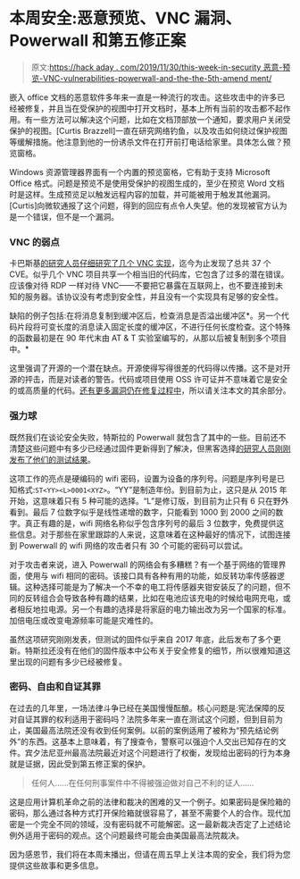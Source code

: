 # 本周安全:恶意预览、VNC 漏洞、Powerwall 和第五修正案

> 原文:[https://hack aday . com/2019/11/30/this-week-in-security 恶意-预览-VNC-vulnerabilities-powerwall-and-the-the-5th-amend ment/](https://hackaday.com/2019/11/30/this-week-in-securitymalicious-previews-vnc-vulnerabilities-powerwall-and-the-5th-amendment/)

嵌入 office 文档的恶意软件多年来一直是一种流行的攻击。这些攻击中的许多已经被修复，并且当在受保护的视图中打开文档时，基本上所有当前的攻击都不起作用。有一些方法可以解决这个问题，比如在文档顶部放一个通知，要求用户关闭受保护的视图。[Curtis Brazzell]一直在研究网络钓鱼，以及攻击如何绕过保护视图等缓解措施。他注意到他的一份诱杀文件在打开前打电话给家里。具体怎么做？预览窗格。

Windows 资源管理器界面有一个内置的预览窗格，它有助于支持 Microsoft Office 格式。问题是预览不是使用受保护的视图生成的，至少在预览 Word 文档时是这样。生成预览足以触发远程内容的加载，并可能被用于触发其他漏洞。[Curtis]向微软通报了这个问题，得到的回应有点令人失望。他的发现被官方认为是一个错误，但不是一个漏洞。

### VNC 的弱点

卡巴斯基[的研究人员仔细研究了几个 VNC 实现](https://ics-cert.kaspersky.com/reports/2019/11/22/vnc-vulnerability-research/)，迄今为止发现了总共 37 个 CVE。似乎几个 VNC 项目共享一个相当旧的代码库，它包含了过多的潜在错误。应该像对待 RDP 一样对待 VNC——不要把它暴露在互联网上，也不要连接到未知的服务器。该协议没有考虑到安全性，并且没有一个实现具有足够的安全性。

缺陷的例子包括:在将消息复制到缓冲区后，检查消息是否溢出缓冲区*。另一个代码片段将可变长度的消息读入固定长度的缓冲区，不进行任何长度检查。这个特殊的函数最初是在 90 年代末由 AT & T 实验室编写的，从那以后被复制到多个项目中。*

这里强调了开源的一个潜在缺点。开源使得写得很差的代码得以传播。这不是对开源的抨击，而是对读者的警告。代码或项目使用 OSS 许可证并不意味着它是安全的或高质量的代码。[还有更多漏洞仍在修复过程中](https://github.com/TigerVNC/tigervnc/issues/907)，所以请关注本文的其余部分。

### 强力球

既然我们在谈论安全失败，特斯拉的 Powerwall 就包含了其中的一些。目前还不清楚这些问题中有多少已经通过固件更新得到了解决，但黑客选择[的研究人员刚刚发布了他们的测试结果](https://github.com/hackerschoice/thc-tesla-powerwall2-hack)。

这项工作的亮点是硬编码的 wifi 密码，设置为设备的序列号。问题是序列号是已知格式:`ST<YY><L>0001<XYZ>`。“YY”是制造年份。到目前为止，这只是从 2015 年开始，这意味着只有 5 种可能的选择。“L”是修订版，到目前为止只有 6 只在野外看到。最后 7 位数字似乎是线性递增的数字，只能看到 1000 到 2000 之间的数字。真正有趣的是，wifi 网络名称似乎包含序列号的最后 3 位数字，免费提供这些信息。对于那些在家里跟踪的人来说，这意味着在这种最好的情况下，试图连接到 Powerwall 的 wifi 网络的攻击者只有 30 个可能的密码可以尝试。

对于攻击者来说，进入 Powerwall 的网络会有多糟糕？有一个基于网络的管理界面，使用与 wifi 相同的密码。该接口具有各种有用的功能，如反转功率传感器逻辑。这种选择可能是为了解决一个不幸的电工将传感器夹钳安装反了的问题，但不同的反转组合会导致各种有趣的结果，比如在电池应该充电的时候给电网充电，或者相反地拉电源。另一个有趣的选择是将家庭的电力输出改为另一个国家的标准。加倍电压或改变电源频率可能是灾难性的。

虽然这项研究刚刚发表，但测试的固件似乎来自 2017 年底，此后发布了多个更新。特斯拉还没有在他们的固件版本中公布关于安全修复的细节，所以很难知道这里出现的问题有多少已经被修复。

### 密码、自由和自证其罪

在过去的几年里，一场法律斗争已经在美国慢慢酝酿。核心问题是:宪法保障的反对自证其罪的权利适用于密码吗？法院多年来一直在测试这个问题，但到目前为止，美国最高法院还没有收到任何案例。以前的案例适用了被称为“预先结论例外”的东西。这基本上意味着，有了搜查令，警察可以强迫个人交出已知存在的文件。宾夕法尼亚州最高法院最近对这个问题进行了权衡，发现给出密码的行为本身就是证据，因此受到第五修正案的保护。

> 任何人……在任何刑事案件中不得被强迫做对自己不利的证人……

这是应用计算机革命之前的法律和裁决的困难的又一个例子。如果密码是保险箱的密码，那么通过各种方式打开保险箱就很容易了，甚至不需要个人的合作。现代加密是一个完全不同的领域，没有密码就不可能解密。这一最新裁决否定了上述结论例外适用于密码的观点。这个问题最终可能会由美国最高法院裁决。

因为感恩节，我们将在本周末播出，但请在周五早上关注本周的安全，我们将为您提供这些故事和更多信息。